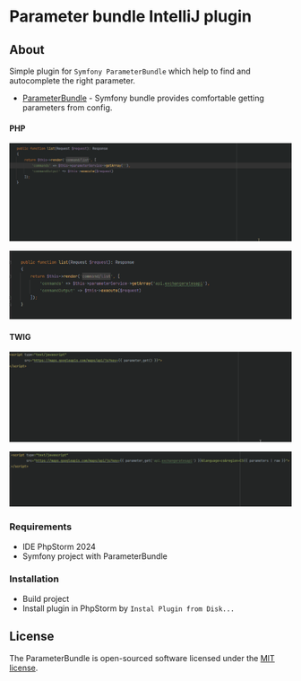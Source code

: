 # Parameter bundle IntelliJ plugin

## About ##
Simple plugin for `Symfony ParameterBundle` which help to find and autocomplete the right parameter.

* [ParameterBundle](https://github.com/danilovl/parameter-bundle) - Symfony bundle provides comfortable getting parameters from config.

#### PHP
![Alt text](/screenshot/php-autocomplete.gif?raw=true "Autocomplete php example")

![Alt text](/screenshot/php-go-to-declaration.gif?raw=true "Go to declaration php example")

#### TWIG
![Alt text](/screenshot/twig-autocomplete.gif?raw=true "Autocomplete twig example")

![Alt text](/screenshot/twig-go-to-declaration.gif?raw=true "Go to declaration twig example")

### Requirements

* IDE PhpStorm 2024
* Symfony project with ParameterBundle

### Installation

- Build project
- Install plugin in PhpStorm by `Instal Plugin from Disk...`

## License

The ParameterBundle is open-sourced software licensed under the [MIT license](https://opensource.org/licenses/MIT).
